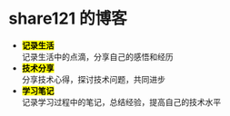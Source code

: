 # share121 的博客

- <mark>**记录生活**</mark>  
  记录生活中的点滴，分享自己的感悟和经历
- <mark>**技术分享**</mark>  
  分享技术心得，探讨技术问题，共同进步
- <mark>**学习笔记**</mark>  
  记录学习过程中的笔记，总结经验，提高自己的技术水平
